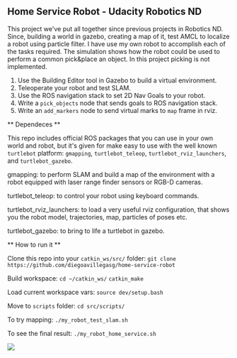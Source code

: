 ## Home Service Robot - Udacity Robotics ND ##

This project we've put all together since previous projects in Robotics ND.
Since, building a world in gazebo, creating a map of it, test AMCL to localize a robot using particle filter.
I have use my own robot to accomplish each of the tasks required.
The simulation shows how the robot could be used to perform a common pick&place an object. In this project picking is not implemented.

1) Use the Building Editor tool in Gazebo to build a virtual environment.
2) Teleoperate your robot and test SLAM.
3) Use the ROS navigation stack to set 2D Nav Goals to your robot.
4) Write a `pick_objects` node that sends goals to ROS navigation stack.
5) Write an `add_markers` node to send virtual marks to `map` frame in rviz.

** Dependeces **

This repo includes official ROS packages that you can use in your own world and robot, but it's given for make easy to use with the well known `turtlebot` platform: `gmapping`, `turtlebot_teleop`, `turtlebot_rviz_launchers`, and `turtlebot_gazebo`.

gmapping: to perform SLAM and build a map of the environment with a robot equipped with laser range finder sensors or RGB-D cameras.

turtlebot_teleop: to control your robot using keyboard commands.

turtlebot_rviz_launchers: to load a very useful rviz configuration, that shows you the robot model, trajectories, map, particles of poses etc.

turtlebot_gazebo: to bring to life a turtlebot in gazebo.

** How to run it **

Clone this repo into your `catkin_ws/src/` folder: 
`git clone https://github.com/diegoavillegasg/home-service-robot`

Build workspace: 
`cd ~/catkin_ws/`
`catkin_make`

Load current workspace vars: `source dev/setup.bash`

Move to `scripts` folder: 
`cd src/scripts/`

To try mapping:
`./my_robot_test_slam.sh`

To see the final result:
`./my_robot_home_service.sh`

![](home_service_robot.gif)

